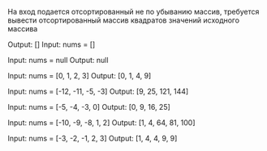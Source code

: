 На вход подается отсортированный не по убыванию массив, требуется вывести отсортированный массив квадратов значений исходного массива

Output: []
Input: nums = []

Input: nums = null
Output: null

Input: nums = [0, 1, 2, 3]
Output: [0, 1, 4, 9]

Input: nums = [-12, -11, -5, -3]
Output: [9, 25, 121, 144]

Input: nums = [-5, -4, -3, 0]
Output: [0, 9, 16, 25]

Input: nums = [-10, -9, -8, 1, 2]
Output: [1, 4, 64, 81, 100]

Input: nums = [-3, -2, -1, 2, 3]
Output: [1, 4, 4, 9, 9]

